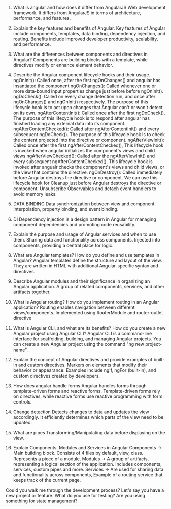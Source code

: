 1. What is angular and how does it differ from AngularJS
	Web development framework. It differs from AngularJS in terms of architecture, performance, and features.

2. Explain the key features and benefits of Angular.
	Key features of Angular include components, templates, data binding, dependency injection, and routing. Benefits include improved developer productivity, scalability, and performance.

3. What are the differences between components and directives in Angular?
	Components are building blocks with a template, while directives modify or enhance element behavior.

4. Describe the Angular component lifecycle hooks and their usage.
	ngOnInit(): Called once, after the first ngOnChanges() and angular has insantiated the component
	ngOnChanges(): Called whenever one or more data-bound input properties change just before before ngOnInit().
	ngDoCheck(): Called on every change detection run, and once after ngOnChanges() and ngOnInit() respectively. The purpose of this lifecycle hook is to act upon changes that Angular can't or won't detect on its own.
	ngAfterContentInit(): Called once after the first ngDoCheck(). The purpose of this lifecycle hook is to respond after angular has finished loading any external data into its component.
	ngAfterContentChecked(): Called after ngAfterContentInit() and every subsequent ngDoCheck(). The purpose of this lifecycle hook is to check the content projected into the directive or component.
	ngAfterViewInit(): Called once after the first ngAfterContentChecked(), This lifecycle hook is invoked when angular initializes the component's views and child views
	ngAfterViewChecked(): Called after the ngAfterViewInit() and every subsequent ngAfterContentChecked(). This lifecycle hook is invoked after angualr checks the component's views and child views, or the view that contains the directive.
	ngOnDestroy(): Called immediately before Angular destroys the directive or component. We can use this lifecycle hook for Cleanup just before Angular destroys the directive or component. Unsubscribe Observables and detach event handlers to avoid memory leaks.

5. DATA BINDING
	Data synchronization between view and component. Interpolation, property binding, and event binding.

6. DI
	Dependency injection is a design pattern in Angular for managing component dependencies and promoting code reusability.

7. Explain the purpose and usage of Angular services and when to use them.
	Sharing data and functionality across components. Injected into components, providing a central place for logic.

8. What are Angular templates? How do you define and use templates in Angular?
	Angular templates define the structure and layout of the view. They are written in HTML with additional Angular-specific syntax and directives.

9. Describe Angular modules and their significance in organizing an Angular application.
	A group of related components, services, and other artifacts together.

10. What is Angular routing? How do you implement routing in an Angular application?
	Routing enables navigation between different views/components. Implemented using RouterModule and router-outlet directive
	
11. What is Angular CLI, and what are its benefits? How do you create a new Angular project using Angular CLI?
	Angular CLI is a command-line interface for scaffolding, building, and managing Angular projects. You can create a new Angular project using the command "ng new project-name".

12. Explain the concept of Angular directives and provide examples of built-in and custom directives.
	Markers on elements that modify their behavior or appearance. Examples include ngIf, ngFor (built-in), and custom directives created by developers.

13. How does angular handle forms
	Angular handles forms through template-driven forms and reactive forms. Template-driven forms rely on directives, while reactive forms use reactive programming with form controls.

14. Change detection
	Detects changes to data and updates the view accordingly. It efficiently determines which parts of the view need to be updated.

15. What are pipes
	Transforming/Manipulating data before displaying on the view.
	<!-- Angular pipes are used for transforming data in templates. They format, filter, or manipulate data before it is displayed in the view. -->


16. Explain Components, Modules and Services in Angular
	Components -> Main building block. Consists of 4 files by default, view, class. Represents a piece of a module.
	Modules -> A group of artifacts, representing a logical section of the application. Includes components, services, custom pipes and more.
	Services -> Are used for sharing data and functionality across components, Example of a routing service that keeps track of the current page.

Could you walk me through the development process? Let's say you have a new project or feature.
What do you use for testing?
Are you using something for state management?

